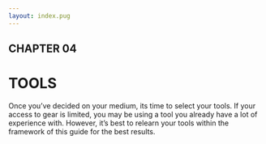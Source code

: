 ```yaml
---
layout: index.pug
---
```

## CHAPTER 04

# TOOLS

Once you’ve decided on your medium, its time to select your tools. If your access to gear is limited, you may be using a tool you already have a lot of experience with. However, it’s best to relearn your tools within the framework of this guide for the best results.
